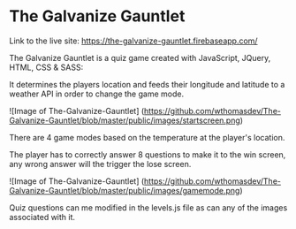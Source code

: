 <h1>The Galvanize Gauntlet</h1>

Link to the live site: https://the-galvanize-gauntlet.firebaseapp.com/

The Galvanize Gauntlet is a quiz game created with JavaScript, JQuery, HTML, CSS & SASS: 

It determines the players location and feeds their longitude and latitude to a weather API in order to change the game mode.

![Image of The-Galvanize-Gauntlet]
(https://github.com/wthomasdev/The-Galvanize-Gauntlet/blob/master/public/images/startscreen.png)


There are 4 game modes based on the temperature at the player's location. 

The player has to correctly answer 8 questions to make it to the win screen, any wrong answer will the trigger the lose screen.

![Image of The-Galvanize-Gauntlet]
(https://github.com/wthomasdev/The-Galvanize-Gauntlet/blob/master/public/images/gamemode.png)




Quiz questions can me modified in the levels.js file as can any of the images associated with it.
